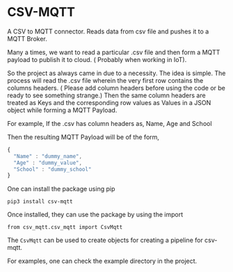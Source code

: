 # CSV-MQTT
A CSV to MQTT connector. Reads data from csv file and pushes it to a MQTT Broker.


Many a times, we want to read a particular .csv file and then form a MQTT payload to publish it to cloud. ( Probably when working in IoT).

So the project as always came in due to a necessity. The idea is simple. The process will read the .csv file wherein the very first row contains the columns headers. ( Please add column headers before using the code or be ready to see something strange.)
Then the same column headers are treated as Keys and the corresponding row values as Values in a JSON object while forming a MQTT Payload.

For example, If the .csv has column headers as, 
Name, Age and School

Then the resulting MQTT Payload will be of the form,

```javascript
{
  "Name" : "dummy_name",
  "Age" : "dummy_value",
  "School" : "dummy_school"
}
```

One can install the package using pip

```
pip3 install csv-mqtt
```

Once installed, they can use the package by using the import

```
from csv_mqtt.csv_mqtt import CsvMqtt
```

The `CsvMqtt` can be used to create objects for creating a pipeline for csv-mqtt.

For examples, one can check the example directory in the project.
